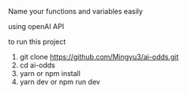Name your functions and variables easily

using openAI API

to run this project

1. git clone https://github.com/Mingyu3/ai-odds.git
2. cd ai-odds
3. yarn or npm install
4. yarn dev or npm run dev
